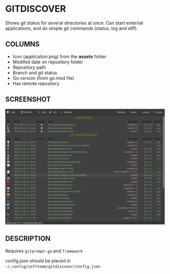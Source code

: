# GITDISCOVER

Shows git status for several directories at once. Can start external applications, and do simple git commands (status,
log and diff).

## COLUMNS

* Icon (application.png) from the **assets** folder
* Modifed date on repository folder
* Repository path
* Branch and git status
* Go version (from go.mod file)
* Has remote repository

## SCREENSHOT

![alt text](/assets/gitdiscover.png)

## DESCRIPTION

Requires ```gitprompt-go``` and ```framework```

config.json should be placed in ```~/.config/softteam/gitdiscover/config.json```
